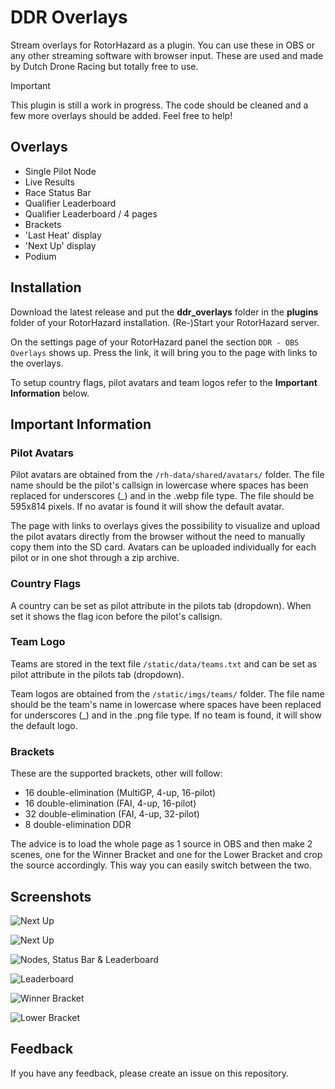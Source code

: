 
# DDR Overlays
Stream overlays for RotorHazard as a plugin. You can use these in OBS or any other streaming software with browser input. These are used and made by Dutch Drone Racing but totally free to use.

> [!IMPORTANT]
> This plugin is still a work in progress. The code should be cleaned and a few more overlays should be added. Feel free to help!

## Overlays
- Single Pilot Node
- Live Results
- Race Status Bar
- Qualifier Leaderboard
- Qualifier Leaderboard / 4 pages
- Brackets
- 'Last Heat' display
- 'Next Up' display
- Podium

## Installation
Download the latest release and put the **ddr_overlays** folder in the **plugins** folder of your RotorHazard installation. (Re-)Start your RotorHazard server.

On the settings page of your RotorHazard panel the section `DDR - OBS Overlays` shows up. Press the link, it will bring you to the page with links to the overlays.

To setup country flags, pilot avatars and team logos refer to the **Important Information** below.

## Important Information

### Pilot Avatars
Pilot avatars are obtained from the `/rh-data/shared/avatars/` folder. The file name should be the pilot's callsign in lowercase where spaces has been replaced for underscores (_) and in the .webp file type. The file should be 595x814 pixels. If no avatar is found it will show the default avatar.

The page with links to overlays gives the possibility to visualize and upload the pilot avatars directly from the browser without the need to manually copy them into the SD card. Avatars can be uploaded individually for each pilot or in one shot through a zip archive.


### Country Flags
A country can be set as pilot attribute in the pilots tab (dropdown). When set it shows the flag icon before the pilot's callsign.

### Team Logo
Teams are stored in the text file `/static/data/teams.txt` and can be set as pilot attribute in the pilots tab (dropdown).

Team logos are obtained from the `/static/imgs/teams/` folder. The file name should be the team's name in lowercase where spaces have been replaced for underscores (_) and in the .png file type. If no team is found, it will show the default logo.

### Brackets
These are the supported brackets, other will follow:
- 16 double-elimination (MultiGP, 4-up, 16-pilot)
- 16 double-elimination (FAI, 4-up, 16-pilot)
- 32 double-elimination (FAI, 4-up, 32-pilot)
- 8 double-elimination DDR

The advice is to load the whole page as 1 source in OBS and then make 2 scenes, one for the Winner Bracket and one for the Lower Bracket and crop the source accordingly. This way you can easily switch between the two.

## Screenshots

![Next Up](https://dutchdroneracing.com/wp-content/uploads/2024/07/nextup.jpg)

![Next Up](https://dutchdroneracing.com/wp-content/uploads/2024/07/nextup2.jpg)

![Nodes, Status Bar & Leaderboard](https://dutchdroneracing.com/wp-content/uploads/2024/07/nodes.jpg)

![Leaderboard](https://dutchdroneracing.com/wp-content/uploads/2024/07/leaderboard.jpg)

![Winner Bracket](https://dutchdroneracing.com/wp-content/uploads/2024/07/winner_bracket.jpg)

![Lower Bracket](https://dutchdroneracing.com/wp-content/uploads/2024/07/lower_bracket.jpg)

## Feedback

If you have any feedback, please create an issue on this repository.
